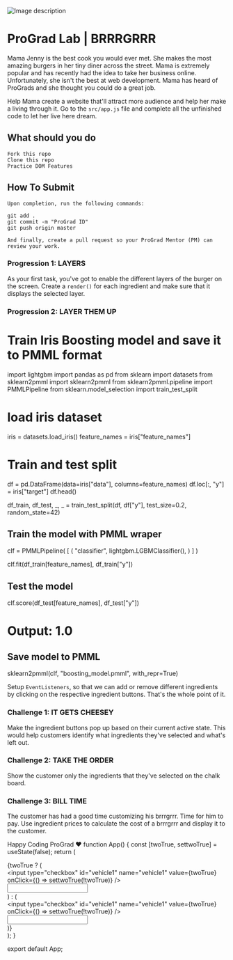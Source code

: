 ![Image description](https://i1.faceprep.in/ProGrad/face-logo-resized.png)

# ProGrad Lab | BRRRGRRR

Mama Jenny is the best cook you would ever met. She makes the most amazing burgers in her tiny diner across the street. Mama is extremely popular and has recently had the idea to take her business online. Unfortunately, she isn't the best at web development. Mama has heard of ProGrads and she thought you could do a great job. 

Help Mama create a website that'll attract more audience and help her make a living through it. Go to the `src/app.js` file and complete all the unfinished code to let her live here dream.

## What should you do
```
Fork this repo
Clone this repo
Practice DOM Features
```

## How To Submit
```
Upon completion, run the following commands:

git add .
git commit -m "ProGrad ID"
git push origin master

And finally, create a pull request so your ProGrad Mentor (PM) can review your work.
```

### Progression 1: LAYERS

As your first task, you've got to enable the different layers of the burger on the screen. Create a `render()` for each ingredient and make sure that it displays the selected layer.

### Progression 2: LAYER THEM UP






# Train Iris Boosting model and save it to PMML format

import lightgbm
import pandas as pd
from sklearn import datasets
from sklearn2pmml import sklearn2pmml
from sklearn2pmml.pipeline import PMMLPipeline
from sklearn.model_selection import train_test_split

# load iris dataset
iris = datasets.load_iris()
feature_names = iris["feature_names"]

# Train and test split
df = pd.DataFrame(data=iris["data"], columns=feature_names)
df.loc[:, "y"] = iris["target"]
df.head()

df_train, df_test, _, _ = train_test_split(df, df["y"], test_size=0.2, random_state=42)

## Train the model with PMML wraper
clf = PMMLPipeline(
    [
        (
            "classifier",
            lightgbm.LGBMClassifier(),
        )
    ]
)

clf.fit(df_train[feature_names], df_train["y"])

## Test the model
clf.score(df_test[feature_names], df_test["y"])
# Output: 1.0

## Save model to PMML
sklearn2pmml(clf, "boosting_model.pmml", with_repr=True)



























Setup `EventListeners`, so that we can add or remove different ingredients by clicking on the respective ingredient buttons. That's the whole point of it.

### Challenge 1: IT GETS CHEESEY

Make the ingredient buttons pop up based on their current active state. This would help customers identify what ingredients they've selected and what's left out.

### Challenge 2: TAKE THE ORDER

Show the customer only the ingredients that they've selected on the chalk board.

### Challenge 3: BILL TIME

The customer has had a good time customizing his brrrgrrr. Time for him to pay. Use ingredient prices to calculate the cost of a brrrgrrr and display it to the customer.

Happy Coding ProGrad ❤️
function App() {
  const [twoTrue, settwoTrue] = useState(false);
  return (
    <div className="grandfather">
      <div className="father">
        {twoTrue ? (
          <div className="main">
            <div className="grandson">
              <div>
                <input 
                  type="checkbox"
                  id="vehicle1"
                  name="vehicle1"
                  value={twoTrue}
                  onClick={() => settwoTrue(!twoTrue)}
                />
              </div>
              <div></div>
              <div>
                <input type="text"  className="inpu"/>
              </div>
            </div>
            <div className="son"></div>
          </div>
        ) : (
          <div className="grandson">
            <div>
              <input
                type="checkbox"
                id="vehicle1"
                name="vehicle1"
                value={twoTrue}
                onClick={() => settwoTrue(!twoTrue)}
              />
            </div>
            <div></div>
            <div>
              <input type="text"  className="inpu"/>
            </div>
          </div>
        )}
      </div>
    </div>
  );
}

export default App;
